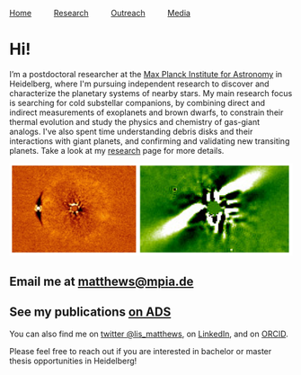 [Home](index) &emsp; &emsp; [Research](research) &emsp; &emsp; [Outreach](outreach) &emsp; &emsp; [Media](media)
&emsp;

# Hi!

I’m a postdoctoral researcher at the [Max Planck Institute for Astronomy](https://www.mpia.de/en) in Heidelberg, where I'm pursuing independent research to discover and characterize the planetary systems of nearby stars. My main research focus is searching for cold substellar companions, by combining direct and indirect measurements of exoplanets and brown dwarfs, to constrain their thermal evolution and study the physics and chemistry of gas-giant analogs. I've also spent time understanding debris disks and their interactions with giant planets, and confirming and validating new transiting planets. Take a look at my [research](research) page for more details.

![Images of a low-mass stellar companion and the BD +45 598 disk](images/bd_disk.png)

## Email me at [matthews@mpia.de](mailto:matthews@mpia.de)

## See my publications [on ADS](https://ui.adsabs.harvard.edu/public-libraries/3q9CQGufQNOelb8sO5DOpg)

You can also find me on [twitter @lis_matthews](https://twitter.com/lis_matthews), on [LinkedIn](https://www.linkedin.com/in/elisabeth-matthews-21100a239/), and on [ORCID](https://orcid.org/0000-0003-0593-1560). 

Please feel free to reach out if you are interested in bachelor or master thesis opportunities in Heidelberg!

